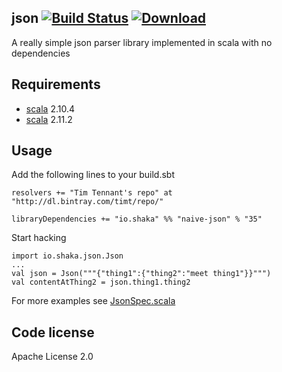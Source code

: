 json    [![Build Status](https://travis-ci.org/timt/naive-json.png?branch=master)](https://travis-ci.org/timt/naive-json) [ ![Download](https://api.bintray.com/packages/timt/repo/naive-json/images/download.png) ](https://bintray.com/timt/repo/naive-json/_latestVersion)
----
A really simple json parser library implemented in scala with no dependencies

Requirements
------------

* [scala](http://www.scala-lang.org) 2.10.4
* [scala](http://www.scala-lang.org) 2.11.2


Usage
-----
Add the following lines to your build.sbt

    resolvers += "Tim Tennant's repo" at "http://dl.bintray.com/timt/repo/"

    libraryDependencies += "io.shaka" %% "naive-json" % "35"

Start hacking

    import io.shaka.json.Json
    ...
    val json = Json("""{"thing1":{"thing2":"meet thing1"}}""")
    val contentAtThing2 = json.thing1.thing2

For more examples see [JsonSpec.scala](https://github.com/timt/json/blob/master/src/test/scala/io/shaka/json/JsonSpec.scala)

Code license
------------
Apache License 2.0
